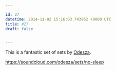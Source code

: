 ```yaml
---

id: 27
datetime: 2014-11-02 15:16:03.743952 +0000 UTC
title: #27
draft: false


---
```


This is a fantastic set of sets by [Odesza](http://odesza.com/).

https://soundcloud.com/odesza/sets/no-sleep
